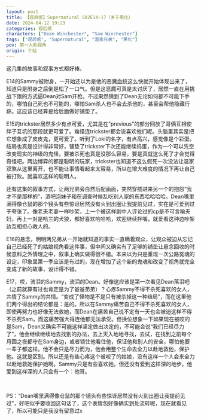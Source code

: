 ```yaml
---
layout: post
title: 【观后感】Supernatural S02E14-17（关于黑化）
date: 2024-04-12 19:23
categories: 观后感
characters: ["Dean Winchester", "Sam Winchester"]
tags: ["观后感", "Supernatural", "温家兄弟", "黑化"]
pov: 第一人称视角
origin: 个站
---
```


这几集的故事和叙事方式都好棒。

E14的Sammy被附身，一开始还以为是他的恶魔血统这么快就开始体现出来了，知道只是附身之后倒是松了一口气。但是这恶魔可真是太讨厌了，居然一直在用挑战下限的方式逼Dean对Sam开枪。不过果然猜到了Dean无论如何都不可能下手的，哪怕自己死也不可能的，哪怕Sam杀人也不会去杀他的，甚至会帮他隐藏行踪。这应该已经算是给后面做好铺垫了。

E15的trickster居然多少有点可爱，尤其是在“previous”的部分回放了哥俩互相使绊子互坑的那段就更可爱了。难怪连trickster都会说喜欢他们呢。头脑里其实是把它想象成了皮皮鬼，更可爱了。听到了Loki的名字，有点高兴，感觉像是个彩蛋。结局也真是设计得非常好，铺垫了trickster下次还能继续捣蛋，作为一个可以凭空改变现实的神级的鬼怪，要被杀死也真是没那么容易，要是真就这么死了才会觉得奇怪吧。两边博弈的都是聪明的玩家，trickster也知道不这么假死一次没法让温家双煞从这里离开，也不能让事情看起来太容易，所以在增大难度的情况下再让自己被打败。就喜欢这样的聪明人。

还有这集的叙事方式，让两兄弟旁白然后配画面，突然穿插进来另一个的抱怨“我才不是那样的”，酒吧泡妹子和在调查时候乱吃别人家的东西哈哈哈哈，Dean嘴里满得像仓鼠的那个镜头有些惊讶居然没有火到出圈让我提前见过，实在是可爱到过于夸张了。像老夫老妻一样吵架，上一个被这样剧中人评论过的cp是不可言喻夫妇，再上一对是哈三的犬狼，都好喜欢哈哈哈，欢迎继续拌嘴，就爱看这种边吵架边互相担心救人的。

E16的悬念，明明两兄弟从一开始就知道的事实一直瞒着观众，让观众被迫从忘记自己已经死了的姑娘视角看这件事，但中间又确实有了足够的铺垫让悬念回收的时候意料之外情理之中，叙事上确实做得很不错。本来以为只是重现一次公路冤魂的设定，印象里第一季应该是有过的，现在增加了这个新的鬼魂和改变了视角就完全变成了新的故事，设计得不错。

E17，哎，流泪的Sammy，流泪的Dean。好像这应该是第一次看见Dean落泪吧（之前就算有过也肯定是为了爸爸弟弟）？心疼Sammy不得不杀死喜欢的女人，共情了Sammy的共情。“变成了怪物是不是只有被杀掉这一种结局”，而在这里他们两个得出的结论都是：是的。所以在Sammy痛苦自己不得不杀死喜欢的女人，即使再努力也好像无法救她，而Dean在痛苦自己说不定有一天也会被迫这样不得不杀死Sam，而这痛苦强大得连他都无法承受。但换位想象一下如果现在被咬的是Sam，Dean又确实不可能这样坚定做出决定的，不可能会说“我们已经尽力了”，他会继续继续地去找别的办法，去上天入地地寻找，去试，在找到之前每个月圆之夜都守在Sam身边，或者锁住他看住他，保证他和别人的安全，哪怕他要一辈子都这样。他不会只是尽力而为，他会用整个生命去全力以赴地救他，保护他。这就是区别。所以还是有些心疼这个被咬了的姑娘，没有这样一个人会来全力以赴地救她保护她啊。Sammy只是有些喜欢她，但还没有爱到这样深的地步。他爱到这样深的人只会有一个：他哥。

<br>

PS：“Dean嘴里满得像仓鼠的那个镜头有些惊讶居然没有火到出圈让我提前见过”，好吧似乎要收回这句话了，这个表情包好像确实到处流转呢，现在就看见了，所以可能只是我没有留意过x
